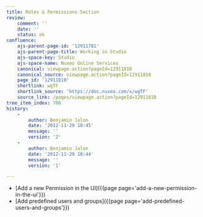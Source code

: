 ```yaml
---
title: Roles & Permissions Section
review:
    comment: ''
    date: ''
    status: ok
confluence:
    ajs-parent-page-id: '12911781'
    ajs-parent-page-title: Working in Studio
    ajs-space-key: Studio
    ajs-space-name: Nuxeo Online Services
    canonical: viewpage.action?pageId=12911810
    canonical_source: viewpage.action?pageId=12911810
    page_id: '12911810'
    shortlink: wgTF
    shortlink_source: 'https://doc.nuxeo.com/x/wgTF'
    source_link: /pages/viewpage.action?pageId=12911810
tree_item_index: 700
history:
    -
        author: Benjamin Jalon
        date: '2012-11-29 10:45'
        message: ''
        version: '2'
    -
        author: Benjamin Jalon
        date: '2012-11-29 10:44'
        message: ''
        version: '1'

---
```


* [Add a new Permission in the UI]({{page page='add-a-new-permission-in-the-ui'}})
* [Add predefined users and groups]({{page page='add-predefined-users-and-groups'}})
